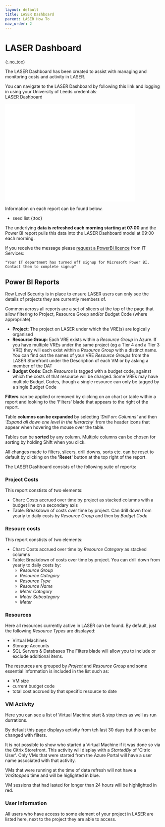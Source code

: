 ```yaml
---
layout: default
title: LASER Dashboard
parent: LASER How To
nav_order: 2
---
```


# LASER Dashboard
{:.no_toc}

The LASER Dashboard has been created to assist with managing and monitoring costs and activity in LASER.  

You can navigate to the LASER Dashboard by following this link and logging in using your University of Leeds credentials:  
[LASER Dashboard](https://app.powerbi.com/Redirect?action=OpenApp&appId=38c333ec-3a1d-4b9f-8fdc-3b719c3f0055&ctid=bdeaeda8-c81d-45ce-863e-5232a535b7cb)  

<iframe width="420" height="315" src="[https://youtu.be/B6GxbitK2A0](https://youtu.be/B6GxbitK2A0)" frameborder="0" allowfullscreen></iframe>  

Information on each report can be found below.  

* seed list
{:toc}

The underlying **data is refreshed each morning starting at 07:00** and the Power BI report pulls this data into the LASER Dashboard model at 09:00 each morning. 

If you receive the message please [request a PowerBI licence](https://it.leeds.ac.uk/it?id=sc_cat_item&sys_id=8a89d8031b2ff010d530eb53b24bcbc9) from IT Services:  

	"Your IT department has turned off signup for Microsoft Power BI. Contact them to complete signup"  

## Power BI Reports

Row Level Security is in place to ensure LASER users can only see the details of projects they are currently members of. 

Common across all reports are a set of slicers at the top of the page that allow filtering to Project, Resource Group and/or Budget Code (where appropriate). 
- **Project**: The project on LASER under which the VRE(s) are logically organised  
- **Resource Group**: Each VRE exists within a _Resource Group_ in Azure. If you have multiple VREs under the same project (eg a Tier 4 and a Tier 3 VRE) they will each exist within a _Resource Group_ with a distinct name. You can find out the names of your VRE _Resource Groups_ from the LASER Storefront under the Description of each VM or by asking a member of the DAT  
- **Budget Code**: Each _Resource_ is tagged with a budget code, against which the costs of that resource will be charged. Some VREs may have multiple Budget Codes, though a single resource can only be tagged by a single Budget Code  

**Filters** can be applied or removed by clicking on an chart or table within a report and looking to the 'Filters' blade that appears to the right of the report.  

Table **columns can be expanded** by selecting _'Drill on: Columns'_ and then _'Expand all down one level in the hierarchy'_ from the header icons that appear when hovering the mouse over the table.  

Tables can be **sorted** by any column. Multiple columns can be chosen for sorting by holding Shift when you click.  

All changes made to filters, slicers, drill downs, sorts etc. can be reset to default by clicking on the **'Reset'** button at the top right of the report.  

The LASER Dashboard consists of the following suite of reports:  

### Project Costs  
This report constists of two elements:
- Chart: Costs accrued over time by project as stacked columns with a budget line on a secondary axis  
- Table: Breakdown of costs over time by project. Can drill down from yearly to daily costs by _Resource Group_ and then by _Budget Code_  

### Resoure costs  
This report constists of two elements:
- Chart: Costs accrued over time by _Resource Category_ as stacked columns
- Table: Breakdown of costs over time by project. You can drill down from yearly to daily costs by:  
    - _Resource Group_
    - _Resource Category_
    - _Resource Type_
    - _Resource Name_
    - _Meter Category_
    - _Meter Subcategory_
    - _Meter_

### Resources  
Here all resources currently active in LASER can be found. By default, just the following _Resource Types_ are displayed:  
- Virtual Machines
- Storage Accounts
- SQL Servers & Databases
The Filters blade will allow you to include or exclude additional items.  

The resources are grouped by _Project_ and _Resource Group_ and some essential information is included in the list such as:  
- VM size  
- current budget code  
- total cost accrued by that specific resource to date  

### VM Activity  
Here you can see a list of Virtual Machine start & stop times as well as run durrations.  

By default this page displays activity from teh last 30 days but this can be changed with filters.  

It is not possible to show who started a Virtual Machine if it was done so via the Citrix Storefront. This activity will display with a _StartedBy_ of 'Citrix User'. Only VMs that were started from the Azure Portal will have a user name associated with that activity.  

VMs that were running at the time of data refresh will not have a _VmStopped_ time and will be higlighted in blue.  

VM sessions that had lasted for longer than 24 hours will be highlighted in red.  

### User Information  
All users who have access to some element of your project in LASER are listed here, next to the project they are able to access.  
